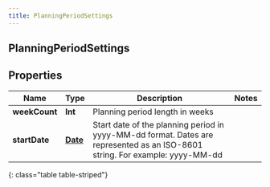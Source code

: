 ```yaml
---
title: PlanningPeriodSettings
---
```

## PlanningPeriodSettings

## Properties

|Name | Type | Description | Notes|
|------------ | ------------- | ------------- | -------------|
| **weekCount** | **Int** | Planning period length in weeks | |
| **startDate** | [**Date**](Date.html) | Start date of the planning period in yyyy-MM-dd format. Dates are represented as an ISO-8601 string. For example: yyyy-MM-dd | |
{: class="table table-striped"}


